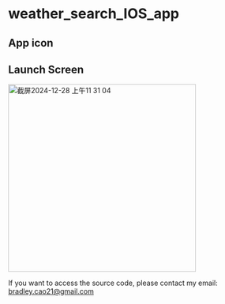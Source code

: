 # weather_search_IOS_app

## App icon


## Launch Screen
<img width="380" alt="截屏2024-12-28 上午11 31 04" src="https://github.com/user-attachments/assets/e15f6bc0-9262-4bc9-b18b-ac27c6e3c252" />



If you want to access the source code, please contact my email: bradley.cao21@gmail.com
